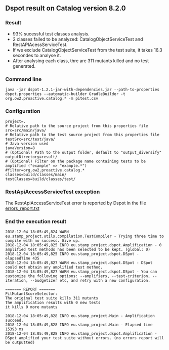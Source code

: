 ## Dspot result on Catalog version 8.2.0

### Result

- 93% sucessful test classes analysis.  
- 2 classes failed to be analyzed: CatalogObjectServiceTest and RestAPIAcessServiceTest.
- If we exclude CatalogObjectServiceTest from the test suite, it takes 16.3 secondes to analyse it.
- After analysing each class, thre are 311 mutants killed and no test generated. 


### Command line

```shell
java -jar dspot-1.2.1-jar-with-dependencies.jar --path-to-properties dspot.properties --automatic-builder GradleBuilder -t  org.ow2.proactive.catalog.* -m pitest.csv
```

### Configuration

```
project=.                                                                                             
# Relative path to the source project from this properties file                                       
src=src/main/java/                                                                                    
# Relative path to the test source project from this properties file                                  
testSrc=src/test/java/                                                                                
# Java version used                                                                                   
javaVersion=8                                                                                         
# (Optional) Path to the output folder, default to "output_diversify"                                 
outputDirectory=result/
# (Optional) Filter on the package name containing tests to be amplified ("example" => "example.*")   
#filter=org.ow2.proactive.catalog.*                                                               
classes=build/classes/main/                                                                           
testClasses=build/classes/test/
```

### RestApiAccessServiceTest exception

The RestApiAccessServiceTest error is reported by Dspot in the file [errors_report.txt](errors_report.txt)

### End the execution result

```
2018-12-04 18:05:49,824 WARN eu.stamp_project.utils.compilation.TestCompiler - Trying three time to compile with no success. Give up.
2018-12-04 18:05:49,825 INFO eu.stamp_project.dspot.Amplification - 0 amplified test methods has been selected to be kept. (global: 0)
2018-12-04 18:05:49,825 INFO eu.stamp_project.dspot.DSpot - elapsedTime 435
2018-12-04 18:05:49,827 WARN eu.stamp_project.dspot.DSpot - DSpot could not obtain any amplified test method.
2018-12-04 18:05:49,827 WARN eu.stamp_project.dspot.DSpot - You can customize the following options: --amplifiers, --test-criterion, --iteration, --budgetizer etc, and retry with a new configuration.

======= REPORT =======
PitMutantScoreSelector:
The original test suite kills 311 mutants
The amplification results with 0 new tests
it kills 0 more mutants

2018-12-04 18:05:49,828 INFO eu.stamp_project.Main - Amplification succeed.
2018-12-04 18:05:49,828 INFO eu.stamp_project.Main - Elapsed time 15393 ms
2018-12-04 18:05:49,828 INFO eu.stamp_project.dspot.Amplification - DSpot amplified your test suite without errors. (no errors report will be outputted)
```